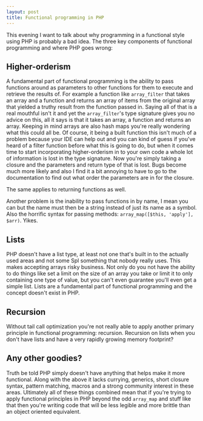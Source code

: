 ```yaml
---
layout: post
title: Functional programming in PHP
---
```


This evening I want to talk about why programming in a functional style using PHP is probably a bad idea. The three key components of functional programming and where PHP goes wrong:

## Higher-orderism

A fundamental part of functional programming is the ability to pass functions around as parameters to other functions for them to execute and retrieve the results of. For example a function like `array_filter` that takes an array and a function and returns an array of items from the original array that yielded a truthy result from the function passed in. Saying all of that is a real mouthful isn't it and yet the `array_filter`'s type signature gives you no advice on this, all it says is that it takes an array, a function and returns an array. Keeping in mind arrays are also hash maps you're really wondering what this could all be. Of course, it being a built function this isn't much of a problem because your IDE can help out and you can kind of guess if you've heard of a filter function before what this is going to do, but when it comes time to start incorporating higher-orderism in to your own code a whole lot of information is lost in the type signature. Now you're simply taking a closure and the parameters and return type of that is lost. Bugs become much more likely and also I find it a bit annoying to have to go to the documentation to find out what order the parameters are in for the closure.

The same applies to returning functions as well.

Another problem is the inability to pass functions in by name, I mean you can but the name must then be a string instead of just its name as a symbol. Also the horrific syntax for passing methods: `array_map([$this, 'apply'], $arr)`. Yikes.

## Lists

PHP doesn't have a list type, at least not one that's built in to the actually used areas and not some Spl something that nobody really uses. This makes accepting arrays risky business. Not only do you not have the ability to do things like set a limit on the size of an array you take or limit it to only containing one type of value, but you can't even guarantee you'll even get a simple list. Lists are a fundamental part of functional programming and the concept doesn't exist in PHP.

## Recursion

Without tail call optimization you're not really able to apply another primary principle in functional programming: recursion. Recursion on lists when you don't have lists and have a very rapidly growing memory footprint?

## Any other goodies?

Truth be told PHP simply doesn't have anything that helps make it more functional. Along with the above it lacks currying, generics, short closure syntax, pattern matching, macros and a strong community interest in these areas. Ultimately all of these things combined mean that if you're trying to apply functional principles in PHP beyond the odd `array_map` and stuff like that then you're writing code that will be less legible and more brittle than an object oriented equivalent.
